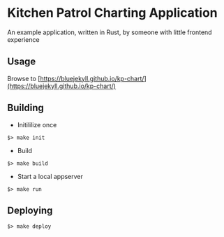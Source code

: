 # Kitchen Patrol Charting Application

An example application, written in Rust, by someone with little frontend experience

## Usage

Browse to [https://bluejekyll.github.io/kp-chart/](https://bluejekyll.github.io/kp-chart/)

## Building

- Initililize once

```console
$> make init
```

- Build

```console
$> make build
```

- Start a local appserver

```console
$> make run
```

## Deploying

```console
$> make deploy
```

